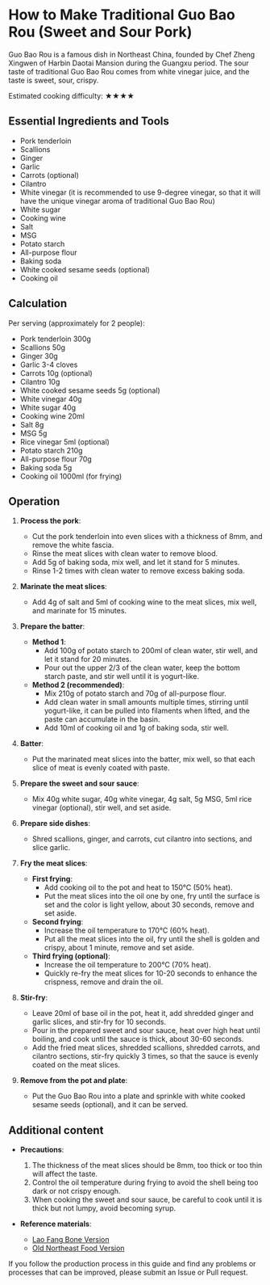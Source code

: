 # How to Make Traditional Guo Bao Rou (Sweet and Sour Pork)

Guo Bao Rou is a famous dish in Northeast China, founded by Chef Zheng Xingwen of Harbin Daotai Mansion during the Guangxu period. The sour taste of traditional Guo Bao Rou comes from white vinegar juice, and the taste is sweet, sour, crispy.

Estimated cooking difficulty: ★★★★

## Essential Ingredients and Tools

- Pork tenderloin
- Scallions
- Ginger
- Garlic
- Carrots (optional)
- Cilantro
- White vinegar (it is recommended to use 9-degree vinegar, so that it will have the unique vinegar aroma of traditional Guo Bao Rou)
- White sugar
- Cooking wine
- Salt
- MSG
- Potato starch
- All-purpose flour
- Baking soda
- White cooked sesame seeds (optional)
- Cooking oil

## Calculation

Per serving (approximately for 2 people):

- Pork tenderloin 300g
- Scallions 50g
- Ginger 30g
- Garlic 3-4 cloves
- Carrots 10g (optional)
- Cilantro 10g
- White cooked sesame seeds 5g (optional)
- White vinegar 40g
- White sugar 40g
- Cooking wine 20ml
- Salt 8g
- MSG 5g
- Rice vinegar 5ml (optional)
- Potato starch 210g
- All-purpose flour 70g
- Baking soda 5g
- Cooking oil 1000ml (for frying)

## Operation

1. **Process the pork**:
   - Cut the pork tenderloin into even slices with a thickness of 8mm, and remove the white fascia.
   - Rinse the meat slices with clean water to remove blood.
   - Add 5g of baking soda, mix well, and let it stand for 5 minutes.
   - Rinse 1-2 times with clean water to remove excess baking soda.

2. **Marinate the meat slices**:
   - Add 4g of salt and 5ml of cooking wine to the meat slices, mix well, and marinate for 15 minutes.

3. **Prepare the batter**:
   - **Method 1**:
     - Add 100g of potato starch to 200ml of clean water, stir well, and let it stand for 20 minutes.
     - Pour out the upper 2/3 of the clean water, keep the bottom starch paste, and stir well until it is yogurt-like.
   - **Method 2 (recommended)**:
     - Mix 210g of potato starch and 70g of all-purpose flour.
     - Add clean water in small amounts multiple times, stirring until yogurt-like, it can be pulled into filaments when lifted, and the paste can accumulate in the basin.
     - Add 10ml of cooking oil and 1g of baking soda, stir well.

4. **Batter**:
   - Put the marinated meat slices into the batter, mix well, so that each slice of meat is evenly coated with paste.

5. **Prepare the sweet and sour sauce**:
   - Mix 40g white sugar, 40g white vinegar, 4g salt, 5g MSG, 5ml rice vinegar (optional), stir well, and set aside.

6. **Prepare side dishes**:
   - Shred scallions, ginger, and carrots, cut cilantro into sections, and slice garlic.

7. **Fry the meat slices**:
   - **First frying**:
     - Add cooking oil to the pot and heat to 150℃ (50% heat).
     - Put the meat slices into the oil one by one, fry until the surface is set and the color is light yellow, about 30 seconds, remove and set aside.
   - **Second frying**:
     - Increase the oil temperature to 170℃ (60% heat).
     - Put all the meat slices into the oil, fry until the shell is golden and crispy, about 1 minute, remove and set aside.
   - **Third frying (optional)**:
     - Increase the oil temperature to 200℃ (70% heat).
     - Quickly re-fry the meat slices for 10-20 seconds to enhance the crispness, remove and drain the oil.

8. **Stir-fry**:
   - Leave 20ml of base oil in the pot, heat it, add shredded ginger and garlic slices, and stir-fry for 10 seconds.
   - Pour in the prepared sweet and sour sauce, heat over high heat until boiling, and cook until the sauce is thick, about 30-60 seconds.
   - Add the fried meat slices, shredded scallions, shredded carrots, and cilantro sections, stir-fry quickly 3 times, so that the sauce is evenly coated on the meat slices.

9. **Remove from the pot and plate**:
   - Put the Guo Bao Rou into a plate and sprinkle with white cooked sesame seeds (optional), and it can be served.

## Additional content

- **Precautions**:
  1. The thickness of the meat slices should be 8mm, too thick or too thin will affect the taste.
  2. Control the oil temperature during frying to avoid the shell being too dark or not crispy enough.
  3. When cooking the sweet and sour sauce, be careful to cook until it is thick but not lumpy, avoid becoming syrup.

- **Reference materials**:
  - [Lao Fang Bone Version](https://www.bilibili.com/video/BV19F411b7ME)
  - [Old Northeast Food Version](https://www.bilibili.com/video/BV1wa4y1C7Cd)

If you follow the production process in this guide and find any problems or processes that can be improved, please submit an Issue or Pull request.
